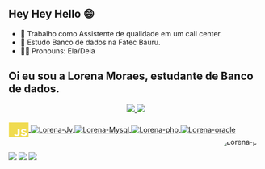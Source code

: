 ## Hey Hey Hello 😄
- 🔭 Trabalho como Assistente de qualidade em um call center.
- 🌱 Estudo Banco de dados na Fatec Bauru. 
- 👧🏻 Pronouns: Ela/Dela
## Oi eu sou a Lorena Moraes, estudante de Banco de dados.
<div align="center">
  <a href="https://github.com/lorenamoraespg">
  <img height="180em" src="https://github-readme-stats.vercel.app/api?username=lorenamoraespg&show_icons=true&theme=dracula&include_all_commits=true&count_private=true"/>
  <img height="150em" src="https://github-readme-stats.vercel.app/api/top-langs/?username=lorenamoraespg&layout=compact&langs_count=7&theme=dracula"/>
</div>
<div style="display: inline_block"><br>
  <img align="center" alt="Lorena-Js" height="30" width="40" src="https://raw.githubusercontent.com/devicons/devicon/master/icons/javascript/javascript-plain.svg">
  <img align="center" alt="Lorena-Jv" height="30" width="40" src="https://cdn.jsdelivr.net/gh/devicons/devicon/icons/java/java-original-wordmark.svg">
  <img align="center" alt="Lorena-Mysql" height="30" width="40" src="https://cdn.jsdelivr.net/gh/devicons/devicon/icons/mysql/mysql-original-wordmark.svg">
  <img align="center" alt="Lorena-php" height="30" width="40" src="https://cdn.jsdelivr.net/gh/devicons/devicon/icons/php/php-plain.svg">
  <img align="center" alt="Lorena-oracle" height="30" width="40" src="https://cdn.jsdelivr.net/gh/devicons/devicon/icons/oracle/oracle-original.svg">
  <img align="right" alt="Lorena-pic" height="150" style="border-radius:50px;" src="https://picrew.me/shareImg/org/202205/338224_tdOka2ie.png">
</div>
  
  ##
 
<div> 
  <a href="https://www.instagram.com/lomoraesp" target="_blank"><img src="https://img.shields.io/badge/Instagram-E4405F?style=for-the-badge&logo=instagram&logoColor=white" target="_blank"></a>
    <a href = "mailto:lorena.pereiramg@gmail.com"><img src="https://img.shields.io/badge/Gmail-D14836?style=for-the-badge&logo=gmail&logoColor=white" target="_blank"></a>
  <a href="https://www.linkedin.com/in/lorena-moraes-327139223" target="_blank"><img src="https://img.shields.io/badge/-LinkedIn-%230077B5?style=for-the-badge&logo=linkedin&logoColor=white" target="_blank"></a> 
</div>
